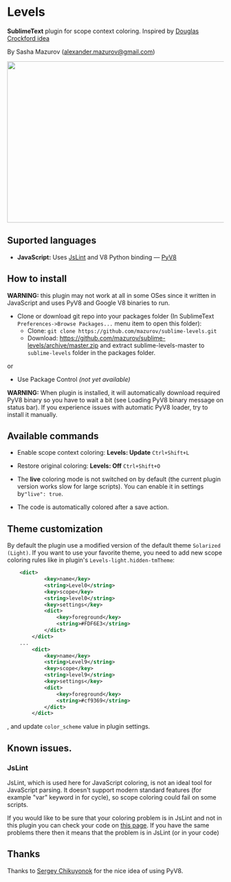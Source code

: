# Levels

**SublimeText** plugin for scope context coloring. 
Inspired by [Douglas Crockford idea](https://plus.google.com/u/0/113127438179392830442/posts/XjR4WmSDFAV)

By Sasha Mazurov (alexander.mazurov@gmail.com)

<img src="https://raw.github.com/mazurov/sublime-levels/master/examples/levels_demo.gif" width="600" height="375"/>

## Suported languages

* **JavaScript:** Uses [JsLint](https://github.com/douglascrockford/JSLint) and V8 Python binding  &mdash; [PyV8](https://github.com/emmetio/pyv8-binaries)

## How to install

**WARNING:** this plugin may not work at all in some OSes since it written in JavaScript and uses PyV8 and Google V8 binaries to run. 



* Clone or download git repo into your packages folder (In SublimeText ```Preferences->Browse Packages...``` menu item to open this folder):
   - Clone: ```git clone https://github.com/mazurov/sublime-levels.git```
   - Download: https://github.com/mazurov/sublime-levels/archive/master.zip and extract sublime-levels-master to ```sublime-levels``` folder in the packages folder.

or

* Use Package Control _(not yet available)_


**WARNING:** When plugin is installed, it will automatically download required PyV8 binary so you have to wait a bit (see Loading PyV8 binary message on status bar). If you experience issues with automatic PyV8 loader, try to install it manually.

## Available commands

* Enable scope context coloring: __Levels: Update__ ```Ctrl+Shift+L```
* Restore original coloring: __Levels: Off__ ```Ctrl+Shift+O```

* The **live** coloring mode  is not switched on by default (the current plugin version works slow for large scripts). You can enable it in settings  by```"live": true```. 
* The code is automatically colored after a save action.




## Theme customization

By default the plugin use a modified version of the default theme ```Solarized (Light)```. If you want to use your favorite theme, you need to add new scope coloring rules like in plugin's ```Levels-light.hidden-tmTheme```:

```xml
    <dict>
            <key>name</key>
            <string>Level0</string>
            <key>scope</key>
            <string>level0</string>
            <key>settings</key>
            <dict>
                <key>foreground</key>
                <string>#FDF6E3</string>
            </dict>
        </dict>
    ...
        <dict> 
            <key>name</key>
            <string>Level9</string>
            <key>scope</key>
            <string>level9</string>
            <key>settings</key>
            <dict>
                <key>foreground</key>
                <string>#cf9369</string>
            </dict>
        </dict>    
```

, and update ```color_scheme``` value in plugin settings.


## Known issues.

### JsLint

JsLint, which is used here for JavaScript coloring, is not an ideal tool for
JavaScript parsing. It doesn't support modern standard features (for example
"var" keyword in for cycle), so scope coloring could fail on some scripts.

If you would like to be sure  that your coloring problem is in JsLint and not in
this plugin you can check your code on [this page](http://daniellmb.github.io/JavaScript-Scope-Context-Coloring/example/scope-coloring.html#fullmonad). If you have the same problems there then it means that the problem
is in JsLint (or in your code)

## Thanks

Thanks to [Sergey Chikuyonok](https://github.com/sergeche) for the nice
idea of using PyV8.